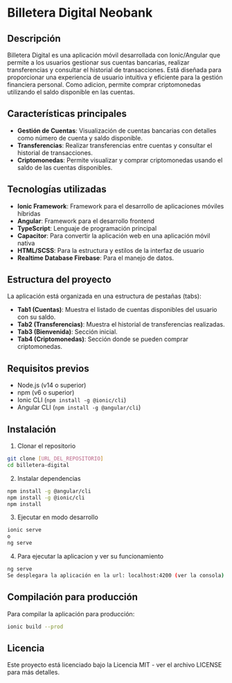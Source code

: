 # Billetera Digital Neobank

## Descripción
Billetera Digital es una aplicación móvil desarrollada con Ionic/Angular que permite a los usuarios gestionar sus cuentas bancarias, realizar transferencias y consultar el historial de transacciones. Está diseñada para proporcionar una experiencia de usuario intuitiva y eficiente para la gestión financiera personal. Como adicion, permite comprar criptomonedas utilizando el saldo disponible en las cuentas.

## Características principales

- **Gestión de Cuentas**: Visualización de cuentas bancarias con detalles como número de cuenta y saldo disponible.
- **Transferencias**: Realizar transferencias entre cuentas y consultar el historial de transacciones.
- **Criptomonedas**: Permite visualizar y comprar criptomonedas usando el saldo de las cuentas disponibles.

## Tecnologías utilizadas

- **Ionic Framework**: Framework para el desarrollo de aplicaciones móviles híbridas
- **Angular**: Framework para el desarrollo frontend
- **TypeScript**: Lenguaje de programación principal
- **Capacitor**: Para convertir la aplicación web en una aplicación móvil nativa
- **HTML/SCSS**: Para la estructura y estilos de la interfaz de usuario
- **Realtime Database Firebase**: Para el manejo de datos.

## Estructura del proyecto

La aplicación está organizada en una estructura de pestañas (tabs):

- **Tab1 (Cuentas)**: Muestra el listado de cuentas disponibles del usuario con su saldo.
- **Tab2 (Transferencias)**: Muestra el historial de transferencias realizadas.
- **Tab3 (Bienvenida)**: Sección inicial.
- **Tab4 (Criptomonedas)**: Sección donde se pueden comprar criptomonedas.

## Requisitos previos

- Node.js (v14 o superior)
- npm (v6 o superior)
- Ionic CLI (`npm install -g @ionic/cli`)
- Angular CLI (`npm install -g @angular/cli`)

## Instalación

1. Clonar el repositorio
```bash
git clone [URL_DEL_REPOSITORIO]
cd billetera-digital
```

2. Instalar dependencias
```bash
npm install -g @angular/cli
npm install -g @ionic/cli
npm install
```

3. Ejecutar en modo desarrollo
```bash
ionic serve
o 
ng serve
```
4. Para ejecutar la aplicacion y ver su funcionamiento
```bash
ng serve
Se desplegara la aplicación en la url: localhost:4200 (ver la consola)
```

## Compilación para producción

Para compilar la aplicación para producción:

```bash
ionic build --prod
```


## Licencia

Este proyecto está licenciado bajo la Licencia MIT - ver el archivo LICENSE para más detalles.
